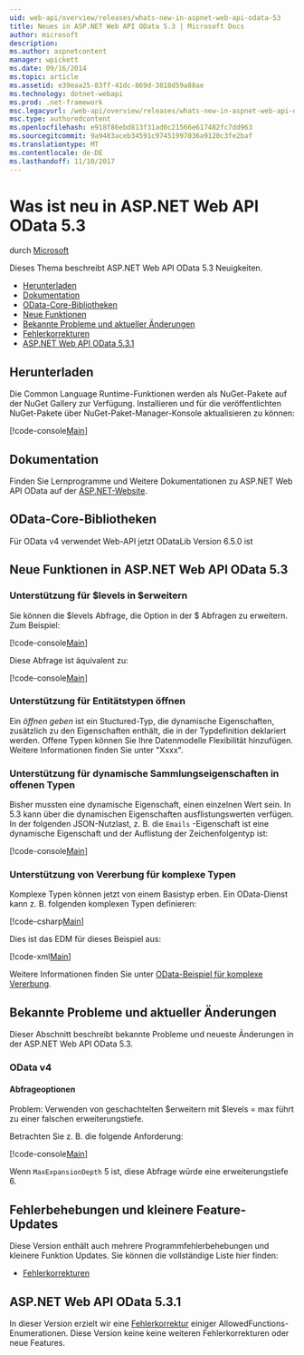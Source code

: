 ```yaml
---
uid: web-api/overview/releases/whats-new-in-aspnet-web-api-odata-53
title: Neues in ASP.NET Web API OData 5.3 | Microsoft Docs
author: microsoft
description: 
ms.author: aspnetcontent
manager: wpickett
ms.date: 09/16/2014
ms.topic: article
ms.assetid: e39eaa25-83ff-41dc-869d-3818d59a88ae
ms.technology: dotnet-webapi
ms.prod: .net-framework
msc.legacyurl: /web-api/overview/releases/whats-new-in-aspnet-web-api-odata-53
msc.type: authoredcontent
ms.openlocfilehash: e918f86ebd813f31ad0c21566e617482fc7dd963
ms.sourcegitcommit: 9a9483aceb34591c97451997036a9120c3fe2baf
ms.translationtype: MT
ms.contentlocale: de-DE
ms.lasthandoff: 11/10/2017
---
```

<a name="whats-new-in-aspnet-web-api-odata-53"></a>Was ist neu in ASP.NET Web API OData 5.3
====================
durch [Microsoft](https://github.com/microsoft)

Dieses Thema beschreibt ASP.NET Web API OData 5.3 Neuigkeiten.

- [Herunterladen](#download)
- [Dokumentation](#documentation)
- [OData-Core-Bibliotheken](#corelib)
- [Neue Funktionen](#newf)
- [Bekannte Probleme und aktueller Änderungen](#known-issues)
- [Fehlerkorrekturen](#bug-fixes)
- [ASP.NET Web API OData 5.3.1](#OD)

<a id="download"></a>
## <a name="download"></a>Herunterladen

Die Common Language Runtime-Funktionen werden als NuGet-Pakete auf der NuGet Gallery zur Verfügung. Installieren und für die veröffentlichten NuGet-Pakete über NuGet-Paket-Manager-Konsole aktualisieren zu können:

[!code-console[Main](whats-new-in-aspnet-web-api-odata-53/samples/sample1.cmd)]

<a id="documentation"></a>
## <a name="documentation"></a>Dokumentation

Finden Sie Lernprogramme und Weitere Dokumentationen zu ASP.NET Web API OData auf der [ASP.NET-Website](../odata-support-in-aspnet-web-api/index.md).

<a id="corelib"></a>
## <a name="odata-core-libraries"></a>OData-Core-Bibliotheken

Für OData v4 verwendet Web-API jetzt ODataLib Version 6.5.0 ist

<a id="newf"></a>
## <a name="new-features-in-aspnet-web-api-odata-53"></a>Neue Funktionen in ASP.NET Web API OData 5.3

### <a name="support-for-levels-in-expand"></a>Unterstützung für $levels in $erweitern

Sie können die $levels Abfrage, die Option in der $ Abfragen zu erweitern. Zum Beispiel:

[!code-console[Main](whats-new-in-aspnet-web-api-odata-53/samples/sample2.cmd)]

Diese Abfrage ist äquivalent zu:

[!code-console[Main](whats-new-in-aspnet-web-api-odata-53/samples/sample3.cmd)]

<a id="open-entity-types"></a>
### <a name="support-for-open-entity-types"></a>Unterstützung für Entitätstypen öffnen

Ein *öffnen geben* ist ein Stuctured-Typ, die dynamische Eigenschaften, zusätzlich zu den Eigenschaften enthält, die in der Typdefinition deklariert werden. Offene Typen können Sie Ihre Datenmodelle Flexibilität hinzufügen. Weitere Informationen finden Sie unter "Xxxx".

### <a name="support-for-dynamic-collection-properties-in-open-types"></a>Unterstützung für dynamische Sammlungseigenschaften in offenen Typen

Bisher mussten eine dynamische Eigenschaft, einen einzelnen Wert sein. In 5.3 kann über die dynamischen Eigenschaften ausflistungswerten verfügen. In der folgenden JSON-Nutzlast, z. B. die `Emails` -Eigenschaft ist eine dynamische Eigenschaft und der Auflistung der Zeichenfolgentyp ist:

[!code-console[Main](whats-new-in-aspnet-web-api-odata-53/samples/sample4.cmd)]

### <a name="support-for-inheritance-for-complex-types"></a>Unterstützung von Vererbung für komplexe Typen

Komplexe Typen können jetzt von einem Basistyp erben. Ein OData-Dienst kann z. B. folgenden komplexen Typen definieren:

[!code-csharp[Main](whats-new-in-aspnet-web-api-odata-53/samples/sample5.cs)]

Dies ist das EDM für dieses Beispiel aus:

[!code-xml[Main](whats-new-in-aspnet-web-api-odata-53/samples/sample6.xml?highlight=8,15)]

Weitere Informationen finden Sie unter [OData-Beispiel für komplexe Vererbung](http://aspnet.codeplex.com/SourceControl/latest#Samples/WebApi/OData/v4/ODataComplexTypeInheritanceSample/ReadMe.txt).

<a id="known-issues"></a>
## <a name="known-issues-and-breaking-changes"></a>Bekannte Probleme und aktueller Änderungen

Dieser Abschnitt beschreibt bekannte Probleme und neueste Änderungen in der ASP.NET Web API OData 5.3.

### <a name="odata-v4"></a>OData v4

#### <a name="query-options"></a>Abfrageoptionen

Problem: Verwenden von geschachtelten $erweitern mit $levels = max führt zu einer falschen erweiterungstiefe.

Betrachten Sie z. B. die folgende Anforderung:

[!code-console[Main](whats-new-in-aspnet-web-api-odata-53/samples/sample7.cmd)]

Wenn `MaxExpansionDepth` 5 ist, diese Abfrage würde eine erweiterungstiefe 6.

<a id="bug-fixes"></a>
## <a name="bug-fixes-and-minor-feature-updates"></a>Fehlerbehebungen und kleinere Feature-Updates

Diese Version enthält auch mehrere Programmfehlerbehebungen und kleinere Funktion Updates. Sie können die vollständige Liste hier finden:

- [Fehlerkorrekturen](https://aspnetwebstack.codeplex.com/workitem/list/advanced?keyword=&status=All&type=All&priority=All&release=v5.3%20Beta&assignedTo=All&component=Web%20API|Web%20API%20OData&sortField=AssignedTo&sortDirection=Ascending&page=0&reasonClosed=Fixed)

<a id="OD"></a>
## <a name="aspnet-web-api-odata-531"></a>ASP.NET Web API OData 5.3.1

In dieser Version erzielt wir eine [Fehlerkorrektur](https://aspnetwebstack.codeplex.com/workitem/list/advanced?keyword=&amp;status=All&amp;type=All&amp;priority=All&amp;release=v5.3.1%20Beta&amp;assignedTo=All&amp;component=Web%20API%20OData&amp;sortField=LastUpdatedDate&amp;sortDirection=Descending&amp;page=0&amp;reasonClosed=All) einiger AllowedFunctions-Enumerationen. Diese Version keine keine weiteren Fehlerkorrekturen oder neue Features.
